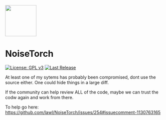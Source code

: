  <img src="https://raw.githubusercontent.com/lawl/NoiseTorch/master/assets/icon/noisetorch.png" width="100" height="100">

# NoiseTorch

[![License: GPL v3](https://img.shields.io/badge/License-GPLv3-blue.svg)](https://www.gnu.org/licenses/gpl-3.0)
[![Last Release](https://img.shields.io/github/v/release/lawl/NoiseTorch?label=latest&style=flat-square)](https://github.com/lawl/NoiseTorch/releases)

At least one of my sytems has probably been compromised, dont use the source either. One could hide things in a large diff.

If the community can help review ALL of the code, maybe we can trust the codw again and work from there.

To help go here: https://github.com/lawl/NoiseTorch/issues/254#issuecomment-1130763165
